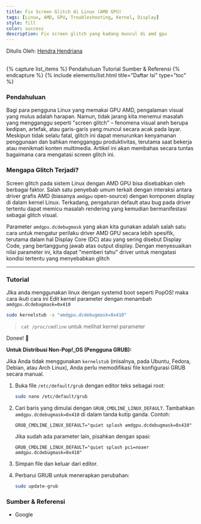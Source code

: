 ```yaml
---
title: Fix Screen Glitch di Linux (AMD GPU)
tags: [Linux, AMD, GPU, Troubleshooting, Kernel, Display]
style: fill
color: success
description: Fix screen glitch yang kadang muncul di amd gpu
---
```


Ditulis Oleh: [Hendra Hendriana](https://hendrahend.github.io/about)

<br>
{% capture list_items %}
Pendahuluan
Tutorial
Sumber & Referensi
{% endcapture %}
{% include elements/list.html title="Daftar Isi" type="toc" %}

<br>

### Pendahuluan

Bagi para pengguna Linux yang memakai GPU AMD, pengalaman visual yang mulus adalah harapan. Namun, tidak jarang kita menemui masalah yang mengganggu seperti "screen glitch" – fenomena visual aneh berupa kedipan, artefak, atau garis-garis yang muncul secara acak pada layar. Meskipun tidak selalu fatal, glitch ini dapat menurunkan kenyamanan penggunaan dan bahkan mengganggu produktivitas, terutama saat bekerja atau menikmati konten multimedia. Artikel ini akan membahas secara tuntas bagaimana cara mengatasi screen glitch ini.

### Mengapa Glitch Terjadi?

Screen glitch pada sistem Linux dengan AMD GPU bisa disebabkan oleh berbagai faktor. Salah satu penyebab umum terkait dengan interaksi antara driver grafis AMD (biasanya `amdgpu` open-source) dengan komponen display di dalam kernel Linux. Terkadang, pengaturan default atau bug pada driver tertentu dapat memicu masalah rendering yang kemudian bermanifestasi sebagai glitch visual.

Parameter `amdgpu.dcdebugmask` yang akan kita gunakan adalah salah satu cara untuk mengatur perilaku driver AMD GPU secara lebih spesifik, terutama dalam hal Display Core (DC) atau yang sering disebut Display Code, yang bertanggung jawab atas output display. Dengan menyesuaikan nilai parameter ini, kita dapat "memberi tahu" driver untuk mengatasi kondisi tertentu yang menyebabkan glitch

---

### Tutorial
JIka anda menggunakan linux dengan systemd boot seperti PopOS! maka cara ikuti cara ini
Edit kernel parameter dengan menambah `amdgpu.dcdebugmask=0x410`

```bash
sudo kernelstub -a "amdgpu.dcdebugmask=0x410"
```

>`cat /proc/cmdline` untuk melihat kernel parameter <br>

Donee! 🚀

**Untuk Distribusi Non-Pop!_OS (Pengguna GRUB):**

Jika Anda tidak menggunakan `kernelstub` (misalnya, pada Ubuntu, Fedora, Debian, atau Arch Linux), Anda perlu memodifikasi file konfigurasi GRUB secara manual.

1.  Buka file `/etc/default/grub` dengan editor teks sebagai root:
	```bash
	sudo nano /etc/default/grub
	```
2. Cari baris yang dimulai dengan `GRUB_CMDLINE_LINUX_DEFAULT`. Tambahkan `amdgpu.dcdebugmask=0x410` di dalam tanda kutip ganda. Contoh:
    
    ```
    GRUB_CMDLINE_LINUX_DEFAULT="quiet splash amdgpu.dcdebugmask=0x410"
    ```
    
    Jika sudah ada parameter lain, pisahkan dengan spasi:
    ```
    GRUB_CMDLINE_LINUX_DEFAULT="quiet splash pci=noaer amdgpu.dcdebugmask=0x410"
    
    ```
3. Simpan file dan keluar dari editor.
4. Perbarui GRUB untuk menerapkan perubahan:
	```bash
	sudo update-grub
	```
    
### Sumber & Referensi

- Google
